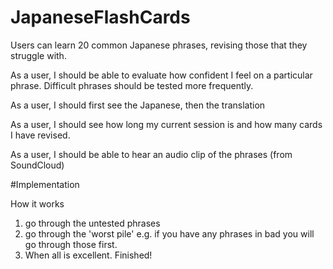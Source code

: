 # JapaneseFlashCards
Users can learn 20 common Japanese phrases, revising those that they struggle with. 

As a user, I should be able to evaluate how confident I feel on a particular phrase. Difficult phrases should be tested more frequently.

As a user, I should first see the Japanese, then the translation

As a user, I should see how long my current session is and how many cards I have revised.

As a user, I should be able to hear an audio clip of the phrases (from SoundCloud)


#Implementation 

How it works

1) go through the untested phrases
2) go through the 'worst pile' e.g. if you have any phrases in bad you will go through those first.
2) When all is excellent. Finished!
